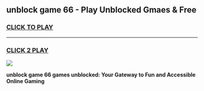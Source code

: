 
## unblock game 66 - Play Unblocked Gmaes & Free
<h3>
<a href="https://news.freeplayer.one?title=unblock_game_66&ref=23F">CLICK TO PLAY</a></h3>
<hr>

<h3>
<a href="https://news.freeplayer.one?title=unblock_game_66&ref=23F">CLICK 2 PLAY</a>
  
</h3>

<a href="https://news.freeplayer.one?title=unblock_game_66&ref=23F/"><img src="https://clearcache.store/games.png"></a>


**unblock game 66 games unblocked: Your Gateway to Fun and Accessible Online Gaming**
